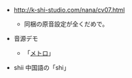 * http://k-shi-studio.com/nana/cv07.html
  * 同梱の原音設定が全くだめで。
* 音源デモ
  * 「[メトロ](https://soundcloud.com/0358/mitaninana-metro)」

* shii 中国語の「shi」